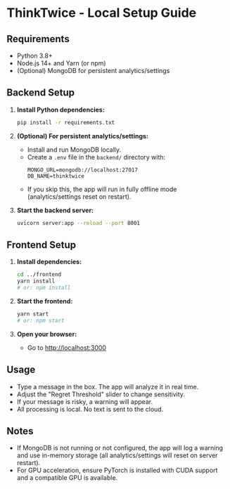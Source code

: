 # ThinkTwice - Local Setup Guide

## Requirements
- Python 3.8+
- Node.js 14+ and Yarn (or npm)
- (Optional) MongoDB for persistent analytics/settings

## Backend Setup

1. **Install Python dependencies:**
   ```bash
   pip install -r requirements.txt
   ```

2. **(Optional) For persistent analytics/settings:**
   - Install and run MongoDB locally.
   - Create a `.env` file in the `backend/` directory with:
     ```env
     MONGO_URL=mongodb://localhost:27017
     DB_NAME=thinktwice
     ```
   - If you skip this, the app will run in fully offline mode (analytics/settings reset on restart).

3. **Start the backend server:**
   ```bash
   uvicorn server:app --reload --port 8001
   ```

## Frontend Setup

1. **Install dependencies:**
   ```bash
   cd ../frontend
   yarn install
   # or: npm install
   ```

2. **Start the frontend:**
   ```bash
   yarn start
   # or: npm start
   ```

3. **Open your browser:**
   - Go to [http://localhost:3000](http://localhost:3000)

## Usage
- Type a message in the box. The app will analyze it in real time.
- Adjust the "Regret Threshold" slider to change sensitivity.
- If your message is risky, a warning will appear.
- All processing is local. No text is sent to the cloud.

## Notes
- If MongoDB is not running or not configured, the app will log a warning and use in-memory storage (all analytics/settings will reset on server restart).
- For GPU acceleration, ensure PyTorch is installed with CUDA support and a compatible GPU is available. 